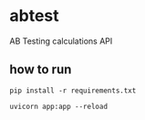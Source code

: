 # abtest
AB Testing calculations API

## how to run

`pip install -r requirements.txt`

`uvicorn app:app --reload`
